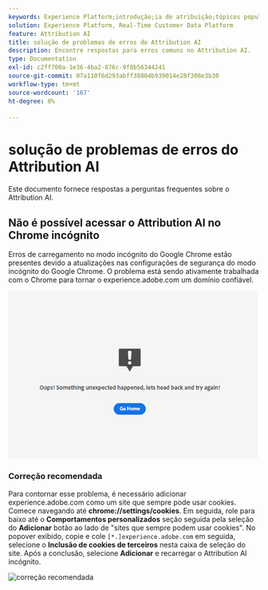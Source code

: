 ```yaml
---
keywords: Experience Platform;introdução;ia de atribuição;tópicos populares;entrada de ia de atribuição;saída de ia de atribuição;solução de problemas de ia de atribuição;erros de ia de atribuição
solution: Experience Platform, Real-Time Customer Data Platform
feature: Attribution AI
title: solução de problemas de erros do Attribution AI
description: Encontre respostas para erros comuns no Attribution AI.
type: Documentation
exl-id: c2ff700a-1e36-4ba2-876c-9f8b56344241
source-git-commit: 07a110f6d293abff38804b939014e28f308e3b30
workflow-type: tm+mt
source-wordcount: '167'
ht-degree: 0%

---
```


# solução de problemas de erros do Attribution AI

Este documento fornece respostas a perguntas frequentes sobre o Attribution AI.

## Não é possível acessar o Attribution AI no Chrome incógnito

Erros de carregamento no modo incógnito do Google Chrome estão presentes devido a atualizações nas configurações de segurança do modo incógnito do Google Chrome. O problema está sendo ativamente trabalhada com o Chrome para tornar o experience.adobe.com um domínio confiável.

<img src="./images/faq/error.PNG" width="500" /><br />

### Correção recomendada

Para contornar esse problema, é necessário adicionar experience.adobe.com como um site que sempre pode usar cookies. Comece navegando até **chrome://settings/cookies**. Em seguida, role para baixo até o **Comportamentos personalizados** seção seguida pela seleção do **Adicionar** botão ao lado de &quot;sites que sempre podem usar cookies&quot;. No popover exibido, copie e cole `[*.]experience.adobe.com` em seguida, selecione o **Inclusão de cookies de terceiros** nesta caixa de seleção do site. Após a conclusão, selecione **Adicionar** e recarregar o Attribution AI incógnito.

![correção recomendada](./images/faq/cookies2.gif)
